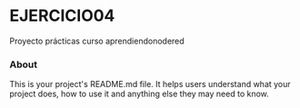 EJERCICIO04
===========

Proyecto prácticas curso aprendiendonodered

### About

This is your project's README.md file. It helps users understand what your
project does, how to use it and anything else they may need to know.